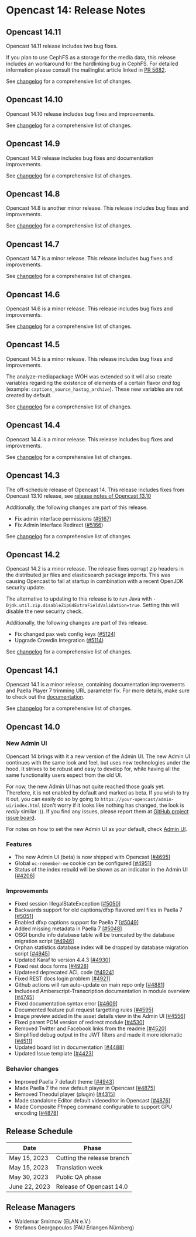 # Opencast 14: Release Notes

## Opencast 14.11

Opencast 14.11 release includes two bug fixes.

If you plan to use CephFS as a storage for the media data, this release includes an workaround for the hardlinking bug
in CephFS. For detailed information please consult the mailinglist article linked in
[PR 5682](https://github.com/opencast/opencast/pull/5682).

See [changelog](changelog.md#opencast-1411) for a comprehensive list of changes.


## Opencast 14.10

Opencast 14.10 release includes bug fixes and improvements.

See [changelog](changelog.md#opencast-1410) for a comprehensive list of changes.


## Opencast 14.9

Opencast 14.9 release includes bug fixes and documentation improvements.

See [changelog](changelog.md#opencast-149) for a comprehensive list of changes.

## Opencast 14.8

Opencast 14.8 is another minor release. This release includes bug fixes and improvements.

See [changelog](changelog.md#opencast-148) for a comprehensive list of changes.

## Opencast 14.7

Opencast 14.7 is a minor release. This release includes bug fixes and improvements.

See [changelog](changelog.md#opencast-147) for a comprehensive list of changes.

## Opencast 14.6

Opencast 14.6 is a minor release. This release includes bug fixes and improvements.

See [changelog](changelog.md#opencast-146) for a comprehensive list of changes.

## Opencast 14.5

Opencast 14.5 is a minor release. This release includes bug fixes and improvements.

The analyze-mediapackage WOH was extended so it will also create variables regarding the existence of elements of a
certain flavor _and tag_ (example: `captions_source_hastag_archive`). These new variables are not created by default.

See [changelog](changelog.md#opencast-145) for a comprehensive list of changes.

## Opencast 14.4

Opencast 14.4 is a minor release. This release includes bug fixes and improvements.

See [changelog](changelog.md#opencast-144) for a comprehensive list of changes.

## Opencast 14.3

The off-schedule release of Opencast 14. This release includes fixes from Opencast 13.10 release,
see [release notes of Opencast 13.10](https://docs.opencast.org/r/13.x/admin/#releasenotes/#opencast-1310)

Additionally, the following changes are part of this release.

- Fix admin interface permissions ([#5167](https://github.com/opencast/opencast/pull/5167))
- Fix Admin Interface Redirect ([#5166](https://github.com/opencast/opencast/pull/5166))

See [changelog](changelog.md#opencast-143) for a comprehensive list of changes.

## Opencast 14.2

Opencast 14.2 is a minor release. The release fixes corrupt zip headers in the distributed jar files and elasticsearch
package imports. This was causing Opencast to fail at startup in combination with a recent OpenJDK security update.

The alternative to updating to this release is to run Java with `-Djdk.util.zip.disableZip64ExtraFieldValidation=true`.
Setting this will disable the new security check.

Additionally, the following changes are part of this release.

- Fix changed pax web config keys ([#5124](https://github.com/opencast/opencast/pull/5124))
- Upgrade Crowdin Integration ([#5114](https://github.com/opencast/opencast/pull/5114))

See [changelog](changelog.md#opencast-142) for a comprehensive list of changes.

## Opencast 14.1

Opencast 14.1 is a minor release, containing documentation improvements and Paella Player 7 trimming URL parameter fix.
For more details, make sure to check out the [documentation](modules/paella.player7/url.parameter.md).

See [changelog](changelog.md#opencast-141) for a comprehensive list of changes.

## Opencast 14.0

### New Admin UI

Opencast 14 brings with it a new version of the Admin UI. The new Admin UI continues with the same look and
feel, but uses new technologies under the hood. It strives to be robust and easy to develop for, while having all the
same functionality users expect from the old UI.

For now, the new Admin UI has not quite reached those goals yet. Therefore, it is not enabled by default and marked
as beta. If you wish to try it out, you can easily do so by going to `https://your-opencast/admin-ui/index.html`
(don't worry if it looks like nothing has changed, the look is *really* similar :)). If you find any issues,
please report them at [GitHub project issue board](https://github.com/opencast/opencast-admin-interface/issues).

For notes on how to set the new Admin UI as your default, check [Admin UI](modules/admin-ui.md).

### Features
- The new Admin UI (beta) is now shipped with Opencast [[#4695](https://github.com/opencast/opencast/pull/4695)]
- Global `oc-remember-me` cookie can be configured [[#4951](https://github.com/opencast/opencast/pull/4951)]
- Status of the index rebuild will be shown as an indicator in the Admin UI [[#4206](https://github.com/opencast/opencast/pull/4206)]

### Improvements
- Fixed session IllegalStateException [[#5050](https://github.com/opencast/opencast/pull/5050)]
- Backwards support for old captions/dfxp flavored xml files in Paella 7 [[#5051](https://github.com/opencast/opencast/pull/5051)]
- Enabled dfxp captions support for Paella 7 [[#5049](https://github.com/opencast/opencast/pull/5049)]
- Added missing metadata in Paella 7 [[#5048](https://github.com/opencast/opencast/pull/5048)]
- OSGI bundle info database table will be truncated by the database migration script [[#4946](https://github.com/opencast/opencast/pull/4946)]
- Orphan statistics database index will be dropped by database migration script [[#4945](https://github.com/opencast/opencast/pull/4945)]
- Updated Karaf to version 4.4.3 [[#4930](https://github.com/opencast/opencast/pull/4930)]
- Fixed rest docs forms [[#4928](https://github.com/opencast/opencast/pull/4928)]
- Updateed deprecated ACL code [[#4924](https://github.com/opencast/opencast/pull/4924)]
- Fixed REST docs login problem [[#4921](https://github.com/opencast/opencast/pull/4921)]
- Github actions will run auto-update on main repo only [[#4881](https://github.com/opencast/opencast/pull/4881)]
- Includeed Amberscript-Transcription documentation in module overview [[#4745](https://github.com/opencast/opencast/pull/4745)]
- Fixed documentation syntax error [[#4609](https://github.com/opencast/opencast/pull/4609)]
- Documented feature pull request targetting rules [[#4595](https://github.com/opencast/opencast/pull/4595)]
- Image preview added in the asset details view in the Admin UI [[#4556](https://github.com/opencast/opencast/pull/4556)]
- Fixed parent POM version of redirect module [[#4530](https://github.com/opencast/opencast/pull/4530)]
- Removed Twitter and Facebook links from the readme [[#4520](https://github.com/opencast/opencast/pull/4520)]
- Simplified debug output in the JWT filters and made it more idiomatic [[#4511](https://github.com/opencast/opencast/pull/4511)]
- Updated board list in documentation [[#4488](https://github.com/opencast/opencast/pull/4488)]
- Updated Issue template [[#4423](https://github.com/opencast/opencast/pull/4423)]

### Behavior changes
- Improved Paella 7 default theme [[#4943](https://github.com/opencast/opencast/pull/4943)]
- Made Paella 7 the new default player in Opencast [[#4875](https://github.com/opencast/opencast/pull/4875)]
- Removed Theodul player (plugin) [[#4315](https://github.com/opencast/opencast/pull/4315)]
- Made standalone Editor default videoeditor in Opencast [[#4876](https://github.com/opencast/opencast/pull/4876)]
- Made Composite Ffmpeg command configurable to support GPU encoding [[#4878](https://github.com/opencast/opencast/pull/4878)]

Release Schedule
----------------

| Date          | Phase                      |
|---------------|----------------------------|
| May 15, 2023  | Cutting the release branch |
| May 15, 2023  | Translation week           |
| May 30, 2023  | Public QA phase            |
| June 22, 2023 | Release of Opencast 14.0   |

Release Managers
----------------

- Waldemar Smirnow (ELAN e.V.)
- Stefanos Georgopoulos (FAU Erlangen Nürnberg)
